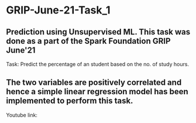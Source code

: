 # GRIP-June-21-Task_1
Prediction using Unsupervised ML. This task was done as a part of the Spark Foundation GRIP June'21
-------------------------------------------------------------
Task: Predict the percentage of an student based on the no. of study hours.

The two variables are positively correlated and hence a simple linear regression model has been implemented to perform this task.
-------------------------------------------------------------
Youtube link: 
